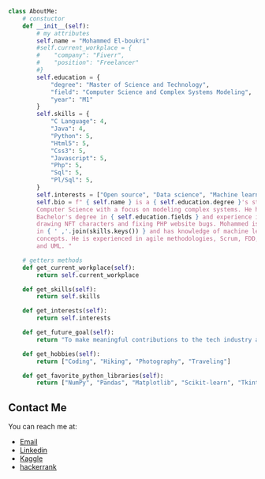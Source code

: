 <!-- made by mohammed EL-boukri , March 30, 2023 6:00AM -->
<!-- a class contains all my info -->
```python 
class AboutMe:
	# constuctor
    def __init__(self):
    	# my attributes
        self.name = "Mohammed El-boukri"
        #self.current_workplace = {
        #    "company": "Fiverr",
        #    "position": "Freelancer"
        #}
        self.education = {
            "degree": "Master of Science and Technology",
            "field": "Computer Science and Complex Systems Modeling",
            "year": "M1"
        }
        self.skills = {
            "C Language": 4,
            "Java": 4,
            "Python": 5,
            "Html5": 5,
            "Css3": 5,
            "Javascript": 5,
            "Php": 5,
            "Sql": 5,
            "Pl/Sql": 5,
        }
        self.interests = ["Open source", "Data science", "Machine learning", "Web development"]
        self.bio = f" { self.name } is a { self.education.degree }'s student in \
        Computer Science with a focus on modeling complex systems. He has a \
        Bachelor's degree in { self.education.fields } and experience in freelance \
        drawing NFT characters and fixing PHP website bugs. Mohammed is proficient \
        in { ' ,'.join(skills.keys()) } and has knowledge of machine learning \
        concepts. He is experienced in agile methodologies, Scrum, FDD, Merise,  \
        and UML. "

    # getters methods
    def get_current_workplace(self):
        return self.current_workplace

    def get_skills(self):
        return self.skills

    def get_interests(self):
        return self.interests

    def get_future_goal(self):
        return "To make meaningful contributions to the tech industry and open source community."

    def get_hobbies(self):
        return ["Coding", "Hiking", "Photography", "Traveling"]

    def get_favorite_python_libraries(self):
        return ["NumPy", "Pandas", "Matplotlib", "Scikit-learn", "Tkinter"]
```

## Contact Me
<!-- links so you can contact me -->
You can reach me at:

- [Email](mailto:mohammedelboukri00@gmail.com)
- [Linkedin](https://www.linkedin.com/in/mohammed.elboukri)
- [Kaggle](https://www.kaggle.com/mohammedelboukri)
- [hackerrank](https://www.hackerrank.com/mohammedelboukr1)